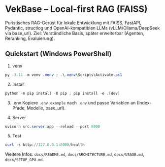 # VekBase – Local-first RAG (FAISS)

Puristisches RAG-Gerüst für lokale Entwicklung mit FAISS, FastAPI, Pydantic, structlog und OpenAI-kompatiblen LLMs (vLLM/Ollama/DeepSeek via base_url). Ziel: Verständliche Basis, später erweiterbar (Agenten, Reranking, Evaluierung).

## Quickstart (Windows PowerShell)
1) venv
```powershell
py -3.11 -m venv .venv ; .\.venv\Scripts\Activate.ps1
```
2) Install
```powershell
python -m pip install -U pip ; pip install -e .[dev]
```
3) .env
Kopiere `.env.example` nach `.env` und passe Variablen an (Index-Pfade, Modelle, base_url).

4) Server
```powershell
uvicorn src.server:app --reload --port 8000
```

5) Test
```powershell
curl -s http://127.0.0.1:8000/health
```

Weitere Infos: `docs/README.md`, `docs/ARCHITECTURE.md`, `docs/USAGE.md`, `docs/SETUP_GPU.md`.
